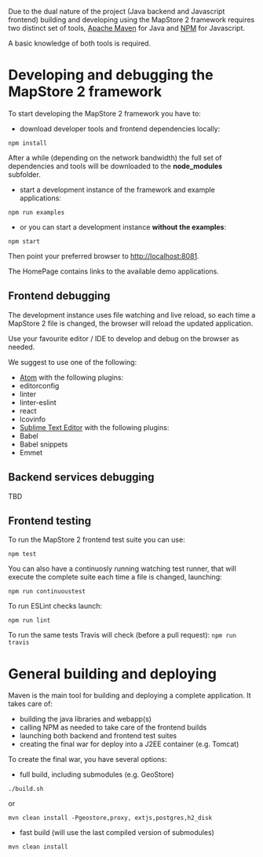 Due to the dual nature of the project (Java backend and Javascript frontend) building and developing using the MapStore 2 framework requires two distinct set of tools, [Apache Maven](https://maven.apache.org/) for Java and [NPM](https://www.npmjs.com/) for Javascript.

A basic knowledge of both tools is required.

# Developing and debugging the MapStore 2 framework
To start developing the MapStore 2 framework you have to:
 * download developer tools and frontend dependencies locally:

`npm install`

After a while (depending on the network bandwidth) the full set of dependencies and tools will be downloaded to the **node_modules** subfolder.

 * start a development instance of the framework and example applications:

`npm run examples`

 * or you can start a development instance **without the examples**:

`npm start`

Then point your preferred browser to [http://localhost:8081](http://localhost:8081).

The HomePage contains links to the available demo applications.

## Frontend debugging
The development instance uses file watching and live reload, so each time a MapStore 2 file is changed, the browser will reload the updated application.

Use your favourite editor / IDE to develop and debug on the browser as needed.

We suggest to use one of the following:
 * [Atom](https://atom.io/) with the following plugins:
  * editorconfig
  * linter
  * linter-eslint
  * react
  * lcovinfo
 * [Sublime Text Editor](http://www.sublimetext.com/) with the following plugins:
  * Babel
  * Babel snippets
  * Emmet

## Backend services debugging
TBD

## Frontend testing
To run the MapStore 2 frontend test suite you can use:

`npm test`

You can also have a continuosly running watching test runner, that will execute the complete suite each time a file is changed, launching:

`npm run continuoustest`

To run ESLint checks launch:

`npm run lint`

To run the same tests Travis will check (before a pull request):
`npm run travis`

# General building and deploying
Maven is the main tool for building and deploying a complete application. It takes care of:
 * building the java libraries and webapp(s)
 * calling NPM as needed to take care of the frontend builds
 * launching both backend and frontend test suites
 * creating the final war for deploy into a J2EE container (e.g. Tomcat)

To create the final war, you have several options:
 * full build, including submodules (e.g. GeoStore)

`./build.sh`

or

`mvn clean install -Pgeostore,proxy, extjs,postgres,h2_disk`

 * fast build (will use the last compiled version of submodules)

`mvn clean install`
